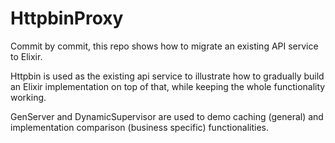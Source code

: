 # HttpbinProxy

Commit by commit, this repo shows how to migrate an existing API service to Elixir.

Httpbin is used as the existing api service to illustrate how to gradually build an
Elixir implementation on top of that, while keeping the whole functionality working.

GenServer and DynamicSupervisor are used to demo caching (general) and implementation
comparison (business specific) functionalities.
